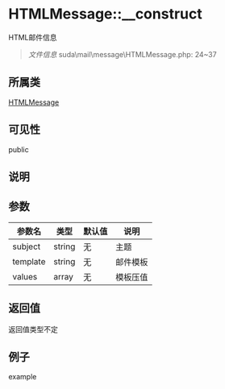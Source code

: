 # HTMLMessage::__construct
HTML邮件信息
> *文件信息* suda\mail\message\HTMLMessage.php: 24~37
## 所属类 

[HTMLMessage](../HTMLMessage.md)

## 可见性

  public  
## 说明



## 参数

| 参数名 | 类型 | 默认值 | 说明 |
|--------|-----|-------|-------|
| subject |  string | 无 |  主题 |
| template |  string | 无 |  邮件模板 |
| values |  array | 无 |  模板压值 |

## 返回值
返回值类型不定

## 例子

example
